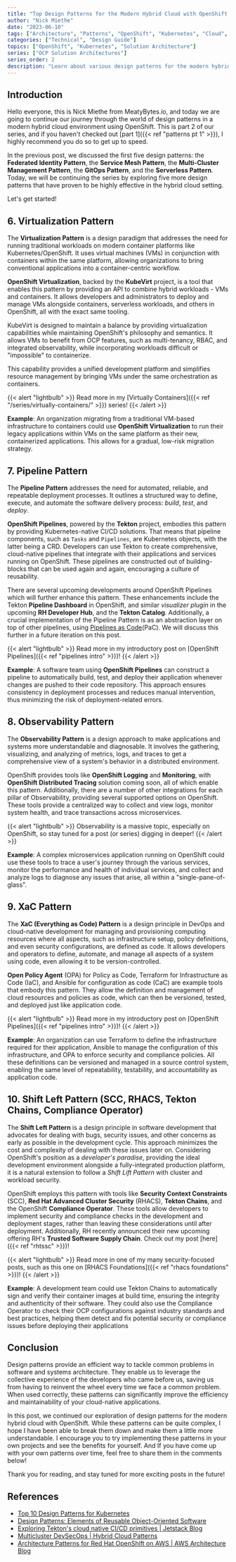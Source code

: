 ```yaml
---
title: "Top Design Patterns for the Modern Hybrid Cloud with OpenShift: Part 2"
author: "Nick Miethe"
date: "2023-06-10"
tags: ["Architecture", "Patterns", "OpenShift", "Kubernetes", "Cloud", "Design Patterns", "Hybrid Cloud", "Virtualization", "Security", "Shift Left", "XaC"]
categories: ["Technical", "Design Guide"]
topics: ["OpenShift", "Kubernetes", "Solution Architecture"]
series: ["OCP Solution Architectures"]
series_order: 2
description: "Learn about various design patterns for the modern hybrid cloud with OpenShift."
---
```


## Introduction

Hello everyone, this is Nick Miethe from MeatyBytes.io, and today we are going to continue our journey through the world of design patterns in a modern hybrid cloud environment using OpenShift. This is part 2 of our series, and if you haven't checked out [part 1]({{< ref "patterns pt 1" >}}), I highly recommend you do so to get up to speed.

In the previous post, we discussed the first five design patterns: the **Federated Identity Pattern**, the **Service Mesh Pattern**, the **Multi-Cluster Management Pattern**, the **GitOps Pattern**, and the **Serverless Pattern**. Today, we will be continuing the series by exploring five more design patterns that have proven to be highly effective in the hybrid cloud setting.

Let's get started!

## 6. Virtualization Pattern

The **Virtualization Pattern** is a design paradigm that addresses the need for running traditional workloads on modern container platforms like Kubernetes/OpenShift. It uses virtual machines (VMs) in conjunction with containers within the same platform, allowing organizations to bring conventional applications into a container-centric workflow.

**OpenShift Virtualization**, backed by the **KubeVirt** project, is a tool that enables this pattern by providing an API to combine hybrid workloads - VMs and containers. It allows developers and administrators to deploy and manage VMs alongside containers, serverless workloads, and others in OpenShift, all with the exact same tooling.

KubeVirt is designed to maintain a balance by providing virtualization capabilities while maintaining OpenShift's philosophy and semantics. It allows VMs to benefit from OCP features, such as multi-tenancy, RBAC, and integrated observability​, while incorporating workloads difficult or "impossible" to containerize.

This capability provides a unified development platform and simplifies resource management by bringing VMs under the same orchestration as containers.

{{< alert "lightbulb" >}}
Read more in my [Virtually Containers]({{< ref "/series/virtually-containers/" >}}) series!
{{< /alert >}}

**Example**: An organization migrating from a traditional VM-based infrastructure to containers could use **OpenShift Virtualization** to run their legacy applications within VMs on the same platform as their new, containerized applications. This allows for a gradual, low-risk migration strategy.

## 7. Pipeline Pattern

The **Pipeline Pattern** addresses the need for automated, reliable, and repeatable deployment processes. It outlines a structured way to define, execute, and automate the software delivery process: *build*, *test*, and *deploy*.

**OpenShift Pipelines**, powered by the **Tekton** project, embodies this pattern by providing Kubernetes-native CI/CD solutions. That means that pipeline components, such as `Tasks` and `Pipelines`, are Kubernetes objects, with the latter being a CRD. Developers can use Tekton to create comprehensive, cloud-native pipelines that integrate with their applications and services running on OpenShift. These pipelines are constructed out of building-blocks that can be used again and again, encouraging a culture of reusability.

There are several upcoming developments around OpenShift Pipelines which will further enhance this pattern. These enhancements include the Tekton **Pipeline Dashboard** in OpenShift, and similar *visualizer plugin* in the upcoming **RH Developer Hub**, and the **Tekton Catalog**. Additionally, a crucial implementation of the Pipeline Pattern is as an abstraction layer on top of other pipelines, using [Pipelines as Code](https://pipelinesascode.com/)(PaC). We will discuss this further in a future iteration on this post.

{{< alert "lightbulb" >}}
Read more in my introductory post on [OpenShift Pipelines]({{< ref "pipelines intro" >}})!
{{< /alert >}}

**Example**: A software team using **OpenShift Pipelines** can construct a pipeline to automatically build, test, and deploy their application whenever changes are pushed to their code repository. This approach ensures consistency in deployment processes and reduces manual intervention, thus minimizing the risk of deployment-related errors.

## 8. Observability Pattern

The **Observability Pattern** is a design approach to make applications and systems more understandable and diagnosable. It involves the gathering, visualizing, and analyzing of metrics, logs, and traces to get a comprehensive view of a system's behavior in a distributed environment.

OpenShift provides tools like **OpenShift Logging** and **Monitoring**, with **OpenShift Distributed Tracing** solution coming soon, all of which enable this pattern. Additionally, there are a number of other integrations for each pillar of Observability, providing several supported options on OpenShift. These tools provide a centralized way to collect and view logs, monitor system health, and trace transactions across microservices.

{{< alert "lightbulb" >}}
Observability is a massive topic, especially on OpenShift, so stay tuned for a post (or series) digging in deeper!
{{< /alert >}}

**Example**: A complex microservices application running on OpenShift could use these tools to trace a user's journey through the various services, monitor the performance and health of individual services, and collect and analyze logs to diagnose any issues that arise, all within a "single-pane-of-glass".

## 9. XaC Pattern

The **XaC (Everything as Code) Pattern** is a design principle in DevOps and cloud-native development for managing and provisioning computing resources where all aspects, such as infrastructure setup, policy definitions, and even security configurations, are defined as code. It allows developers and operators to define, automate, and manage all aspects of a system using code, even allowing it to be version-controlled.

**Open Policy Agent** (OPA) for Policy as Code, Terraform for Infrastructure as Code (IaC), and Ansible for configuration as code (CaC) are example tools that embody this pattern. They allow the definition and management of cloud resources and policies as code, which can then be versioned, tested, and deployed just like application code.

{{< alert "lightbulb" >}}
Read more in my introductory post on [OpenShift Pipelines]({{< ref "pipelines intro" >}})!
{{< /alert >}}

**Example**: An organization can use Terraform to define the infrastructure required for their application, Ansible to manage the configuration of this infrastructure, and OPA to enforce security and compliance policies. All these definitions can be versioned and managed in a source control system, enabling the same level of repeatability, testability, and accountability as application code.

## 10. Shift Left Pattern (SCC, RHACS, Tekton Chains, Compliance Operator)

The **Shift Left Pattern** is a design principle in software development that advocates for dealing with bugs, security issues, and other concerns as early as possible in the development cycle. This approach minimizes the cost and complexity of dealing with these issues later on. Considering OpenShift's position as a *developer's paradise*, providing the ideal development environment alongside a fully-integrated production platform, it is a natural extension to follow a *Shift Lift Pattern* with cluster and workload security.

OpenShift employs this pattern with tools like **Security Context Constraints** (SCC), **Red Hat Advanced Cluster Security** (RHACS), **Tekton Chains**, and the OpenShift **Compliance Operator**. These tools allow developers to implement security and compliance checks in the development and deployment stages, rather than leaving these considerations until after deployment. Additionally, RH recently announced their new upcoming offering RH's **Trusted Software Supply Chain**. Check out my post [here]({{< ref "rhtssc" >}})!

{{< alert "lightbulb" >}}
Read more in one of my many security-focused posts, such as this one on [RHACS Foundations]({{< ref "rhacs foundations" >}})!
{{< /alert >}}

**Example**: A development team could use Tekton Chains to automatically sign and verify their container images at build time, ensuring the integrity and authenticity of their software. They could also use the Compliance Operator to check their OCP configurations against industry standards and best practices, helping them detect and fix potential security or compliance issues before deploying their applications

## Conclusion

Design patterns provide an efficient way to tackle common problems in software and systems architecture. They enable us to leverage the collective experience of the developers who came before us, saving us from having to reinvent the wheel every time we face a common problem. When used correctly, these patterns can significantly improve the efficiency and maintainability of your cloud-native applications.

In this post, we continued our exploration of design patterns for the modern hybrid cloud with OpenShift. While these patterns can be quite complex, I hope I have been able to break them down and make them a little more understandable. I encourage you to try implementing these patterns in your own projects and see the benefits for yourself. And If you have come up with your own patterns over time, feel free to share them in the comments below!

Thank you for reading, and stay tuned for more exciting posts in the future!

## References

* [Top 10 Design Patterns for Kubernetes](https://developers.redhat.com/blog/2020/05/11/top-10-must-know-kubernetes-design-patterns)
* [Design Patterns: Elements of Reusable Object-Oriented Software](https://amzn.to/43yaATn)
* [Exploring Tekton's cloud native CI/CD primitives | Jetstack Blog](https://www.jetstack.io/blog/exploring-tekton/)
* [Multicluster DevSecOps | Hybrid Cloud Patterns](https://hybrid-cloud-patterns.io/patterns/devsecops/)
* [Architecture Patterns for Red Hat OpenShift on AWS | AWS Architecture Blog](https://aws.amazon.com/blogs/architecture/architecture-patterns-for-red-hat-openshift-on-aws/)
